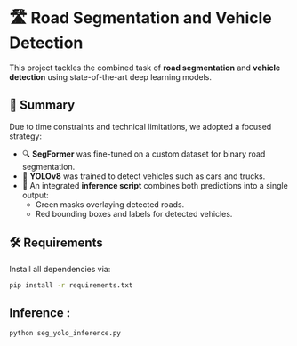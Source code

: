 # 🛣️ Road Segmentation and Vehicle Detection

This project tackles the combined task of **road segmentation** and **vehicle detection** using state-of-the-art deep learning models.

## 📌 Summary

Due to time constraints and technical limitations, we adopted a focused strategy:

- 🔍 **SegFormer** was fine-tuned on a custom dataset for binary road segmentation.
- 🚗 **YOLOv8** was trained to detect vehicles such as cars and trucks.
- 🧠 An integrated **inference script** combines both predictions into a single output:
  - Green masks overlaying detected roads.
  - Red bounding boxes and labels for detected vehicles.

## 🛠 Requirements

Install all dependencies via:

```bash
pip install -r requirements.txt
```

## Inference :

```bash
python seg_yolo_inference.py
```